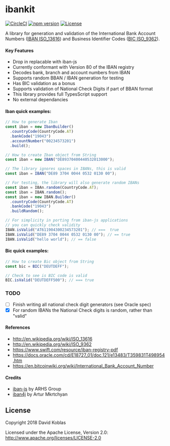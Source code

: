 # ibankit

[![CircleCI](https://circleci.com/gh/koblas/ibankit-js/tree/master.svg?style=svg)](https://circleci.com/gh/koblas/ibankit-js/tree/master)
[![npm version](https://badge.fury.io/js/ibankit.svg)](https://badge.fury.io/js/ibankit)
[![License](https://img.shields.io/badge/License-Apache%202.0-blue.svg)](https://github.com/koblas/ibankit-js/blob/master/LICENSE.txt)

A library for generation and validation of the International Bank Account Numbers (<a href="http://en.wikipedia.org/wiki/ISO_13616" target="_blank">IBAN ISO_13616</a>) and Business Identifier Codes (<a href="http://en.wikipedia.org/wiki/ISO_9362" target="_blank">BIC ISO_9362</a>).

#### Key Features

- Drop in replacable with iban-js
- Currently conformant with Version 80 of the IBAN registry
- Decodes bank, branch and account numbers from IBAN
- Supports random BBAN / IBAN generation for testing
- Has BIC validation as a bonus
- Supports validation of National Check Digits if part of BBAN format
- This library provides full TypesScript support
- No external dependancies

#### Iban quick examples:

```javascript
// How to generate Iban
const iban = new IbanBuilder()
  .countryCode(CountryCode.AT)
  .bankCode("19043")
  .accountNumber("00234573201")
  .build();

// How to create Iban object from String
const iban = new IBAN("DE89370400440532013000");

// The library ignores spaces in IBANs, this is valid
const iban = IBAN("DE89 3704 0044 0532 0130 00");

// For testing, the library will also generate random IBANs
const iban = IBAn.random(CountryCode.AT);
const iban = IBAN.random();
const iban = new IBAN.Builder()
  .countryCode(CountryCode.AT)
  .bankCode("19043")
  .buildRandom();

// For simplicity in porting from iban-js applications
// you can quickly check validity
IBAN.isValid("AT611904300234573201"); // ===  true
IBAN.isValid("DE89 3704 0044 0532 0130 00"); // == true
IBAN.isValid("hello world"); // == false
```

#### Bic quick examples:

```typescript
// How to create Bic object from String
const bic = BIC("DEUTDEFF");

// Check to see is BIC code is valid
BIC.isValid("DEUTDEFF500"); // === true
```

### TODO

- [ ] Finish writing all national check digit generators (see Oracle spec)
- [x] For random IBANs the National Check digits is random, rather than "valid"

#### References

- http://en.wikipedia.org/wiki/ISO_13616
- http://en.wikipedia.org/wiki/ISO_9362
- https://www.swift.com/resource/iban-registry-pdf
- https://docs.oracle.com/cd/E18727_01/doc.121/e13483/T359831T498954.htm
- https://en.bitcoinwiki.org/wiki/International_Bank_Account_Number

#### Credits

- [iban-js](https://www.npmjs.com/package/iban) by ARHS Group
- [iban4j](https://github.com/arturmkrtchyan/iban4j) by Artur Mkrtchyan

## License

Copyright 2018 David Koblas

Licensed under the Apache License, Version 2.0: http://www.apache.org/licenses/LICENSE-2.0
